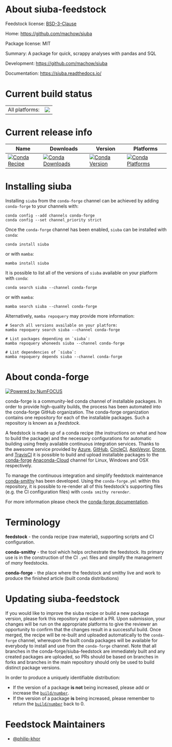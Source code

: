 About siuba-feedstock
=====================

Feedstock license: [BSD-3-Clause](https://github.com/conda-forge/siuba-feedstock/blob/main/LICENSE.txt)

Home: https://github.com/machow/siuba

Package license: MIT

Summary: A package for quick, scrappy analyses with pandas and SQL

Development: https://github.com/machow/siuba

Documentation: https://siuba.readthedocs.io/

Current build status
====================


<table><tr><td>All platforms:</td>
    <td>
      <a href="https://dev.azure.com/conda-forge/feedstock-builds/_build/latest?definitionId=10658&branchName=main">
        <img src="https://dev.azure.com/conda-forge/feedstock-builds/_apis/build/status/siuba-feedstock?branchName=main">
      </a>
    </td>
  </tr>
</table>

Current release info
====================

| Name | Downloads | Version | Platforms |
| --- | --- | --- | --- |
| [![Conda Recipe](https://img.shields.io/badge/recipe-siuba-green.svg)](https://anaconda.org/conda-forge/siuba) | [![Conda Downloads](https://img.shields.io/conda/dn/conda-forge/siuba.svg)](https://anaconda.org/conda-forge/siuba) | [![Conda Version](https://img.shields.io/conda/vn/conda-forge/siuba.svg)](https://anaconda.org/conda-forge/siuba) | [![Conda Platforms](https://img.shields.io/conda/pn/conda-forge/siuba.svg)](https://anaconda.org/conda-forge/siuba) |

Installing siuba
================

Installing `siuba` from the `conda-forge` channel can be achieved by adding `conda-forge` to your channels with:

```
conda config --add channels conda-forge
conda config --set channel_priority strict
```

Once the `conda-forge` channel has been enabled, `siuba` can be installed with `conda`:

```
conda install siuba
```

or with `mamba`:

```
mamba install siuba
```

It is possible to list all of the versions of `siuba` available on your platform with `conda`:

```
conda search siuba --channel conda-forge
```

or with `mamba`:

```
mamba search siuba --channel conda-forge
```

Alternatively, `mamba repoquery` may provide more information:

```
# Search all versions available on your platform:
mamba repoquery search siuba --channel conda-forge

# List packages depending on `siuba`:
mamba repoquery whoneeds siuba --channel conda-forge

# List dependencies of `siuba`:
mamba repoquery depends siuba --channel conda-forge
```


About conda-forge
=================

[![Powered by
NumFOCUS](https://img.shields.io/badge/powered%20by-NumFOCUS-orange.svg?style=flat&colorA=E1523D&colorB=007D8A)](https://numfocus.org)

conda-forge is a community-led conda channel of installable packages.
In order to provide high-quality builds, the process has been automated into the
conda-forge GitHub organization. The conda-forge organization contains one repository
for each of the installable packages. Such a repository is known as a *feedstock*.

A feedstock is made up of a conda recipe (the instructions on what and how to build
the package) and the necessary configurations for automatic building using freely
available continuous integration services. Thanks to the awesome service provided by
[Azure](https://azure.microsoft.com/en-us/services/devops/), [GitHub](https://github.com/),
[CircleCI](https://circleci.com/), [AppVeyor](https://www.appveyor.com/),
[Drone](https://cloud.drone.io/welcome), and [TravisCI](https://travis-ci.com/)
it is possible to build and upload installable packages to the
[conda-forge](https://anaconda.org/conda-forge) [Anaconda-Cloud](https://anaconda.org/)
channel for Linux, Windows and OSX respectively.

To manage the continuous integration and simplify feedstock maintenance
[conda-smithy](https://github.com/conda-forge/conda-smithy) has been developed.
Using the ``conda-forge.yml`` within this repository, it is possible to re-render all of
this feedstock's supporting files (e.g. the CI configuration files) with ``conda smithy rerender``.

For more information please check the [conda-forge documentation](https://conda-forge.org/docs/).

Terminology
===========

**feedstock** - the conda recipe (raw material), supporting scripts and CI configuration.

**conda-smithy** - the tool which helps orchestrate the feedstock.
                   Its primary use is in the construction of the CI ``.yml`` files
                   and simplify the management of *many* feedstocks.

**conda-forge** - the place where the feedstock and smithy live and work to
                  produce the finished article (built conda distributions)


Updating siuba-feedstock
========================

If you would like to improve the siuba recipe or build a new
package version, please fork this repository and submit a PR. Upon submission,
your changes will be run on the appropriate platforms to give the reviewer an
opportunity to confirm that the changes result in a successful build. Once
merged, the recipe will be re-built and uploaded automatically to the
`conda-forge` channel, whereupon the built conda packages will be available for
everybody to install and use from the `conda-forge` channel.
Note that all branches in the conda-forge/siuba-feedstock are
immediately built and any created packages are uploaded, so PRs should be based
on branches in forks and branches in the main repository should only be used to
build distinct package versions.

In order to produce a uniquely identifiable distribution:
 * If the version of a package **is not** being increased, please add or increase
   the [``build/number``](https://docs.conda.io/projects/conda-build/en/latest/resources/define-metadata.html#build-number-and-string).
 * If the version of a package **is** being increased, please remember to return
   the [``build/number``](https://docs.conda.io/projects/conda-build/en/latest/resources/define-metadata.html#build-number-and-string)
   back to 0.

Feedstock Maintainers
=====================

* [@philip-khor](https://github.com/philip-khor/)

